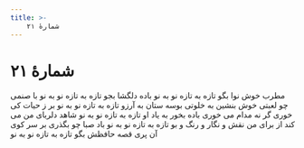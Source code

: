 ```yaml
---
title: >-
    شمارهٔ ۲۱
---
```

# شمارهٔ ۲۱

مطرب خوش نوا بگو تازه به تازه نو به نو
باده دلگشا بجو تازه به تازه نو به نو
با صنمی چو لعبتی خوش بنشین به خلوتی
بوسه ستان به آرزو تازه به تازه نو به نو
بر ز حیات کی خوری گر نه مدام می خوری
باده بخور به یاد او تازه به تازه نو به نو
شاهد دلربای من می کند از برای من
نقش و نگار و رنگ و بو تازه به تازه نو به نو
باد صبا چو بگذری بر سر کوی آن پری
قصه حافظش بگو تازه به تازه نو به نو
